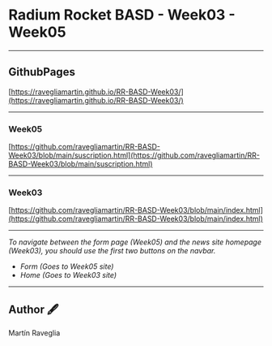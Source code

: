 # Radium Rocket BASD - Week03 - Week05
---
## GithubPages
[https://ravegliamartin.github.io/RR-BASD-Week03/](https://ravegliamartin.github.io/RR-BASD-Week03/)

---

### Week05
[https://github.com/ravegliamartin/RR-BASD-Week03/blob/main/suscription.html](https://github.com/ravegliamartin/RR-BASD-Week03/blob/main/suscription.html)

---

### Week03
[https://github.com/ravegliamartin/RR-BASD-Week03/blob/main/index.html](https://github.com/ravegliamartin/RR-BASD-Week03/blob/main/index.html)

---

_To navigate between the form page (Week05) and the news site homepage (Week03), you should use the first two buttons on the navbar._
* _Form (Goes to Week05 site)_
* _Home (Goes to Week03 site)_

---

## Author 🖋️

Martín Raveglia
